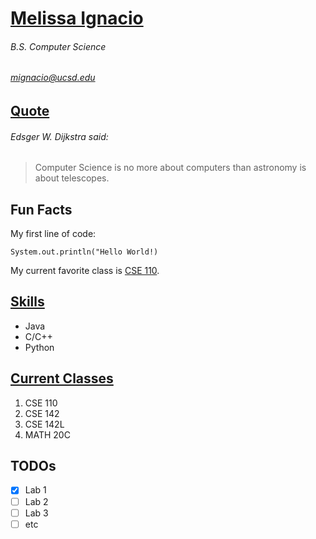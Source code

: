 # **[Melissa Ignacio](Melissa_Ignacio.png)**
###### *B.S. Computer Science*
###### mignacio@ucsd.edu



## [Quote](#Edsger-W.-Dijkstra-said:)
###### Edsger W. Dijkstra said:
> Computer Science is no more about computers than astronomy is about telescopes.

## Fun Facts
My first line of code:
```
System.out.println("Hello World!)
```

My current favorite class is [CSE 110](https://canvas.ucsd.edu/courses/30736). 

## [Skills](https://en.wikipedia.org/wiki/Programming_language)
* Java
* C/C++
* Python

## [Current Classes](https://canvas.ucsd.edu/)
1. CSE 110
2. CSE 142
3. CSE 142L
4. MATH 20C

## TODOs
- [x] Lab 1
- [ ] Lab 2
- [ ] Lab 3
- [ ] etc
